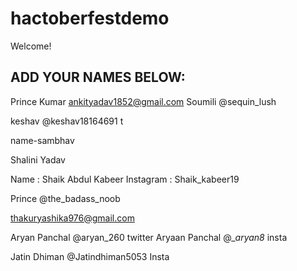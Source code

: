 # hactoberfestdemo
Welcome! 
## ADD YOUR NAMES BELOW:
Prince Kumar
ankityadav1852@gmail.com
Soumili @sequin_lush

keshav @keshav18164691 t


name-sambhav


Shalini Yadav


Name : Shaik Abdul Kabeer
Instagram : Shaik_kabeer19


Prince @the_badass_noob


thakuryashika976@gmail.com

Aryan Panchal @aryan_260  twitter
Aryaan Panchal @__aryan8_ insta

Jatin Dhiman @Jatindhiman5053 Insta
